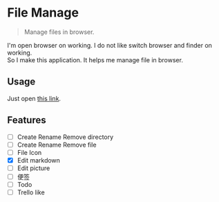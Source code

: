 # File Manage
> Manage files in browser.

I'm open browser on working. I do not like switch browser and finder on working.    
So I make this application. It helps me manage file in browser.

## Usage

Just open [this link](https://file-manage-fengya.vercel.app/).

## Features

- [ ] Create Rename Remove directory
- [ ] Create Rename Remove file
- [ ] File Icon
- [x] Edit markdown
- [ ] Edit picture
- [ ] 便签
- [ ] Todo
- [ ] Trello like

